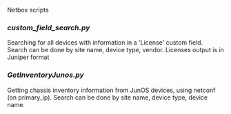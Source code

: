 Netbox scripts

### <i>custom_field_search.py</i>
Searching for all devices with information in a 'License' custom field. 
Search can be done by site name, device type, vendor.
Licenses output is in Juniper format

### <i>GetInventoryJunos.py</i>
Getting chassis inventory information from JunOS devices, using netconf (on primary_ip). 
Search can be done by site name, device type, device name.
